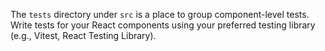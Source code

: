 The `tests` directory under `src` is a place to group component-level tests.
Write tests for your React components using your preferred testing library (e.g., Vitest, React Testing Library).
